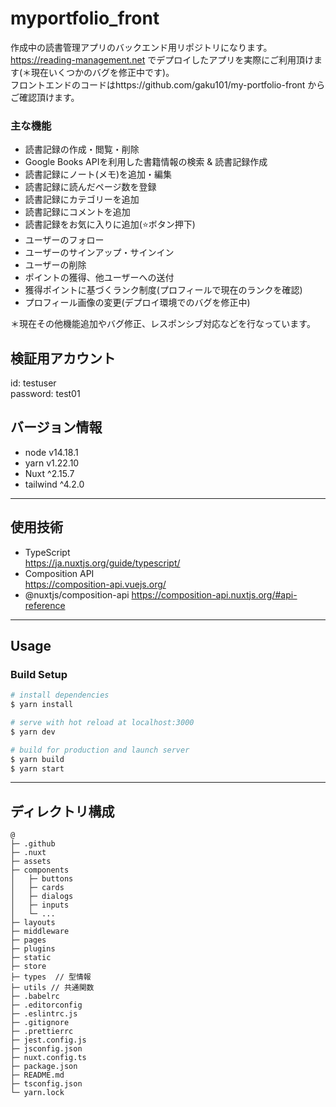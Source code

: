 # myportfolio_front
作成中の読書管理アプリのバックエンド用リポジトリになります。  
https://reading-management.net でデプロイしたアプリを実際にご利用頂けます(＊現在いくつかのバグを修正中です)。  
フロントエンドのコードはhttps://github.com/gaku101/my-portfolio-front からご確認頂けます。  

### 主な機能
- 読書記録の作成・閲覧・削除
- Google Books APIを利用した書籍情報の検索 & 読書記録作成
- 読書記録にノート(メモ)を追加・編集
- 読書記録に読んだページ数を登録
- 読書記録にカテゴリーを追加
- 読書記録にコメントを追加
- 読書記録をお気に入りに追加(⭐️ボタン押下)
- ユーザーのフォロー
- ユーザーのサインアップ・サインイン
- ユーザーの削除
- ポイントの獲得、他ユーザーへの送付
- 獲得ポイントに基づくランク制度(プロフィールで現在のランクを確認)
- プロフィール画像の変更(デプロイ環境でのバグを修正中)

＊現在その他機能追加やバグ修正、レスポンシブ対応などを行なっています。


## 検証用アカウント

id: testuser  
password: test01

## バージョン情報

- node v14.18.1
- yarn v1.22.10
- Nuxt ^2.15.7
- tailwind ^4.2.0

---

## 使用技術

- TypeScript  
  https://ja.nuxtjs.org/guide/typescript/
- Composition API  
  https://composition-api.vuejs.org/
- @nuxtjs/composition-api
  https://composition-api.nuxtjs.org/#api-reference

---

## Usage

### Build Setup

```bash
# install dependencies
$ yarn install

# serve with hot reload at localhost:3000
$ yarn dev

# build for production and launch server
$ yarn build
$ yarn start
```

---

## ディレクトリ構成

```
@
├─ .github
├─ .nuxt
├─ assets
├─ components
│   ├─ buttons
│   ├─ cards
│   ├─ dialogs
│   ├─ inputs
│   └─ ...
├─ layouts
├─ middleware
├─ pages
├─ plugins
├─ static
├─ store
├─ types  // 型情報
├─ utils // 共通関数
├─ .babelrc
├─ .editorconfig
├─ .eslintrc.js
├─ .gitignore
├─ .prettierrc
├─ jest.config.js
├─ jsconfig.json
├─ nuxt.config.ts
├─ package.json
├─ README.md
├─ tsconfig.json
└─ yarn.lock
```
